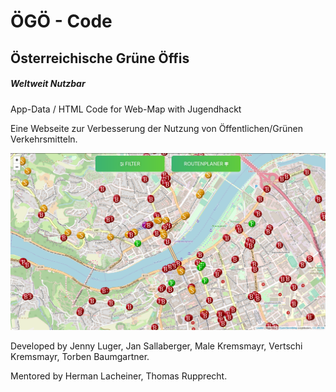 # ÖGÖ - Code
<h2> Österreichische Grüne Öffis</h2>
<h5> Weltweit Nutzbar</h5>
App-Data / HTML Code for Web-Map with Jugendhackt

<p>Eine Webseite zur Verbesserung der Nutzung von Öffentlichen/Grünen Verkehrsmitteln.</p>
<p><img src="screenshotvonmap.png"></p>

<p>Developed by Jenny Luger, Jan Sallaberger, Male Kremsmayr, Vertschi Kremsmayr, Torben Baumgartner.</p>
<p>Mentored by Herman Lacheiner, Thomas Rupprecht.</p>
